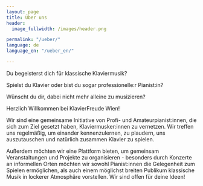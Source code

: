 ```yaml
---
layout: page
title: Über uns
header:
  image_fullwidth: /images/header.png

permalink: "/ueber/"
language: de
language_en: "/ueber_en/"

---
```



Du begeisterst dich für klassische Klaviermusik?

Spielst du Klavier oder bist du sogar professionelle:r Pianist:in?

Wünscht du dir, dabei nicht mehr alleine zu musizieren?
 
Herzlich Willkommen bei KlavierFreude Wien!
 
Wir sind eine gemeinsame Initiative von Profi- und Amateurpianist:innen, die sich zum Ziel gesetzt haben, Klaviermusker:innen zu vernetzen. 
Wir treffen uns regelmäßig, um einander kennenzulernen, zu plaudern, uns auszutauschen und natürlich zusammen Klavier zu spielen.

Außerdem möchten wir eine Plattform bieten, um gemeinsam Veranstaltungen und
Projekte zu organisieren - besonders durch Konzerte an informellen Orten möchten wir sowohl
Pianist:innen die Gelegenheit zum Spielen ermöglichen, als auch einem möglichst breiten Publikum
klassische Musik in lockerer Atmosphäre vorstellen. Wir sind offen für deine Ideen!
 

